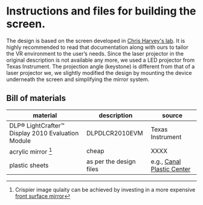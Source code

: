 # Instructions and files for building the screen.

The design is based on the screen developed in [Chris Harvey's lab](https://github.com/HarveyLab/mouseVR). It is highly recommended to read that documentation along with ours to tailor the VR environment to the user’s needs. Since the laser projector in the original description is not available any more, we used a LED projector from Texas Instrument. The projection angle (keystone) is different from that of a laser projector we, we slightly modified the design by mounting the device underneath the screen and simplifying the mirror system. 

## Bill of materials

| material | description | source |
| -------- | ----------- | ------ |
| DLP® LightCrafter™ Display 2010 Evaluation Module | DLPDLCR2010EVM |Texas Instrument |
| acrylic mirror [^1] | cheap | XXXX |
|plastic sheets| as per the design files| e.g., [Canal Plastic Center](https://www.canalplastic.com/)| 

[^1]: Crispier image qulaity can be achieved by investing in a more expensive [front surface mirror](https://firstsurfacemirror.com/) 
